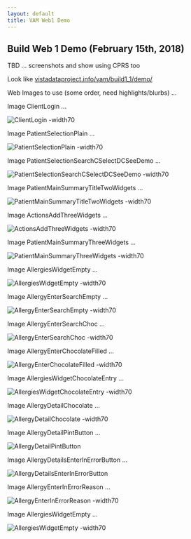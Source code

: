 ```yaml
---
layout: default
title: VAM Web1 Demo
---
```


## Build Web 1 Demo (February 15th, 2018)

TBD ... screenshots and show using CPRS too

Look like [vistadataproject.info/vam/build1_1/demo/](http://vistadataproject.info/vam/build1_1/demo/)

Web Images to use (some order, need highlights/blurbs) ...

Image ClientLogin ...

![ClientLogin -width70](images/webclient/ClientLogin.png)

Image PatientSelectionPlain ...

![PatientSelectionPlain -width70](images/webclient/PatientSelectionPlain.png)

Image PatientSelectionSearchCSelectDCSeeDemo ...

![PatientSelectionSearchCSelectDCSeeDemo -width70](images/webclient/PatientSelectionSearchCSelectDCSeeDemo.png)

Image PatientMainSummaryTitleTwoWidgets ...

![PatientMainSummaryTitleTwoWidgets -width70](images/webclient/PatientMainSummaryTitleTwoWidgets.png)

Image ActionsAddThreeWidgets ...

![ActionsAddThreeWidgets -width70](images/webclient/ActionsAddThreeWidgets.png)

Image PatientMainSummaryThreeWidgets ...

![PatientMainSummaryThreeWidgets -width70](images/webclient/PatientMainSummaryThreeWidgets.png)

Image AllergiesWidgetEmpty ...

![AllergiesWidgetEmpty -width70](images/webclient/AllergiesWidgetEmpty.png)

Image AllergyEnterSearchEmpty ...

![AllergyEnterSearchEmpty -width70](images/webclient/AllergyEnterSearchEmpty.png)

Image AllergyEnterSearchChoc ...

![AllergyEnterSearchChoc -width70](images/webclient/AllergyEnterSearchChoc.png)

Image AllergyEnterChocolateFilled ...

![AllergyEnterChocolateFilled -width70](images/webclient/AllergyEnterChocolateFilled.png)

Image AllergiesWidgetChocolateEntry ...

![AllergiesWidgetChocolateEntry -width70](images/webclient/AllergiesWidgetChocolateEntry.png)

Image AllergyDetailChocolate ...

![AllergyDetailChocolate -width70](images/webclient/AllergyDetailChocolate.png)

Image AllergyDetailPintButton ...

![AllergyDetailPintButton](images/webclient/AllergyDetailPintButton.png)

Image AllergyDetailsEnterInErrorButton ...

![AllergyDetailsEnterInErrorButton](images/webclient/AllergyDetailsEnterInErrorButton.png)

Image AllergyEnterInErrorReason ...

![AllergyEnterInErrorReason -width70](images/webclient/AllergyEnterInErrorReason.png)

Image AllergiesWidgetEmpty ...

![AllergiesWidgetEmpty -width70](images/webclient/AllergiesWidgetEmpty.png)










